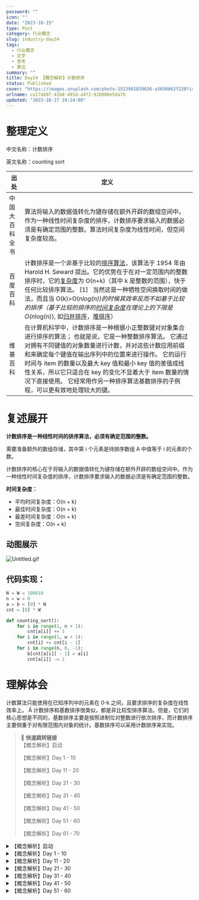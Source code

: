 ```yaml
---
password: ""
icon: ""
date: "2023-10-15"
type: Post
category: 行业概念
slug: industry-day24
tags:
  - 行业概念
  - 文字
  - 思考
  - 算法
summary: ""
title: Day24 【概念解析】计数排序
status: Published
cover: "https://images.unsplash.com/photo-1523901839036-a3030662f220?ixlib=rb-4.0.3&q=85&fm=jpg&crop=entropy&cs=srgb"
urlname: ca17ab8f-41b8-491d-a472-918080e5da7b
updated: "2023-10-27 19:24:00"
---
```


# 整理定义

中文名称：计数排序

英文名称：counting sort

| 出处           | 定义                                                                                                                                                                                                                                                                                                                                                                                                                                                                                                                                                                                                                                                                                                                                                                                                                                                                                       |
| -------------- | ------------------------------------------------------------------------------------------------------------------------------------------------------------------------------------------------------------------------------------------------------------------------------------------------------------------------------------------------------------------------------------------------------------------------------------------------------------------------------------------------------------------------------------------------------------------------------------------------------------------------------------------------------------------------------------------------------------------------------------------------------------------------------------------------------------------------------------------------------------------------------------------ |
| 中国大百科全书 | 算法将输入的数据值转化为键存储在额外开辟的数组空间中。作为一种线性时间复杂度的排序，计数排序要求输入的数据必须是有确定范围的整数。算法时间复杂度为线性时间，但空间复杂度较高。                                                                                                                                                                                                                                                                                                                                                                                                                                                                                                                                                                                                                                                                                                             |
| 百度百科       | 计数排序是一个非基于比较的[排序算法](https://baike.baidu.com/item/%E6%8E%92%E5%BA%8F%E7%AE%97%E6%B3%95/5399605?fromModule=lemma_inlink)，该算法于 1954 年由 Harold H. Seward 提出。它的优势在于在对一定范围内的整数排序时，它的[复杂度](https://baike.baidu.com/item/%E5%A4%8D%E6%9D%82%E5%BA%A6/9716772?fromModule=lemma_inlink)为 Ο(n+k)（其中 k 是整数的范围），快于任何比较排序算法。 [1]   当然这是一种牺牲空间换取时间的做法，而且当 O(k)>O(n*log(n))的时候其效率反而不如基于比较的排序（基于比较的排序的[时间复杂度](https://baike.baidu.com/item/%E6%97%B6%E9%97%B4%E5%A4%8D%E6%9D%82%E5%BA%A6/1894057?fromModule=lemma_inlink)在理论上的下限是 O(n*log(n)), 如[归并排序](https://baike.baidu.com/item/%E5%BD%92%E5%B9%B6%E6%8E%92%E5%BA%8F/1639015?fromModule=lemma_inlink)，[堆排序](https://baike.baidu.com/item/%E5%A0%86%E6%8E%92%E5%BA%8F/2840151?fromModule=lemma_inlink)） |
| 维基百科       | 在计算机科学中，计数排序是一种根据小正整数键对对象集合进行排序的算法； 也就是说，它是一种整数排序算法。 它通过对拥有不同键值的对象数量进行计数，并对这些计数应用前缀和来确定每个键值在输出序列中的位置来进行操作。 它的运行时间与 item 的数量以及最大 key 值和最小 key 值的差值成线性关系，所以它只适合在 key 的变化不显着大于 item 数量的情况下直接使用。 它经常用作另一种排序算法基数排序的子例程，可以更有效地处理较大的键。                                                                                                                                                                                                                                                                                                                                                                                                                                                            |

# 复述展开

**计数排序是一种线性时间的排序算法，必须有确定范围的整数。**

需要准备额外的数组存储，其中第 i 个元素是待排序数组 A 中值等于 i 的元素的个数。

计数排序的核心在于将输入的数据值转化为键存储在额外开辟的数组空间中。作为一种线性时间复杂度的排序，计数排序要求输入的数据必须是有确定范围的整数。

**时间复杂度：**

- 平均时间复杂度：O(n + k)
- 最佳时间复杂度：O(n + k)
- 最差时间复杂度：O(n + k)
- 空间复杂度：O(n + k)

## 动图展示

![Untitled.gif](https://prod-files-secure.s3.us-west-2.amazonaws.com/dea38628-64dc-40fd-8d17-2efa87e3d554/1b860701-8f70-46ac-950e-ba68fbcacbaa/Untitled.gif?X-Amz-Algorithm=AWS4-HMAC-SHA256&X-Amz-Content-Sha256=UNSIGNED-PAYLOAD&X-Amz-Credential=AKIAT73L2G45HZZMZUHI%2F20231121%2Fus-west-2%2Fs3%2Faws4_request&X-Amz-Date=20231121T120532Z&X-Amz-Expires=3600&X-Amz-Signature=cfe4c6f8502cf6b84a1558221592c1267ee20960562120e2fc88a97fb2634a22&X-Amz-SignedHeaders=host&x-id=GetObject)

## **代码实现：**

```python
N = W = 100010
n = w = 0
a = b = [0] * N
cnt = [0] * W

def counting_sort():
    for i in range(1, n + 1):
        cnt[a[i]] += 1
    for i in range(1, w + 1):
        cnt[i] += cnt[i - 1]
    for i in range(n, 0, -1):
        b[cnt[a[i]] - 1] = a[i]
        cnt[a[i]] -= 1
```

# 理解体会

计数算法只能使用在已知序列中的元素在 0-k 之间，且要求排序的复杂度在线性效率上。 Â 计数排序和基数排序很类似，都是非比较型排序算法。但是，它们的核心思想是不同的，基数排序主要是按照进制位对整数进行依次排序，而计数排序主要侧重于对有限范围内对象的统计。基数排序可以采用计数排序来实现。

> 📌 **快速跳转链接**  
> 【概念解析】启动
>
> 【概念解析】Day 1 - 10
>
> 【概念解析】Day 11 - 20
>
> 【概念解析】Day 21 - 30
>
> 【概念解析】Day 31 - 40
>
> 【概念解析】Day 41 - 50
>
> 【概念解析】Day 51 - 60
>
> 【概念解析】Day 61 - 70

<details>
<summary>【概念解析】启动</summary>

[bookmark](https://kuangyichen.com/article/industry)

[bookmark](https://kuangyichen.com/article/start-industry-100-words)

</details>

<details>
<summary>【概念解析】Day 1 - 10</summary>

[bookmark](https://kuangyichen.com/article/industry-day1)

[bookmark](https://kuangyichen.com/article/industry-day2)

[bookmark](https://kuangyichen.com/article/industry-day3)

[bookmark](https://kuangyichen.com/article/industry-day4)

[bookmark](https://kuangyichen.com/article/industry-day5)

[bookmark](https://kuangyichen.com/article/industry-day6)

[bookmark](https://kuangyichen.com/article/industry-day7)

[bookmark](https://kuangyichen.com/article/industry-day8)

[bookmark](https://kuangyichen.com/article/industry-day9)

[bookmark](https://kuangyichen.com/article/industry-day10)

</details>

<details>
<summary>【概念解析】Day 11 - 20</summary>

[bookmark](https://kuangyichen.com/article/industry-day11)

[bookmark](https://kuangyichen.com/article/industry-day12)

[bookmark](https://kuangyichen.com/article/industry-day13)

[bookmark](https://kuangyichen.com/article/industry-day14)

[bookmark](https://kuangyichen.com/article/industry-day15)

[bookmark](https://kuangyichen.com/article/industry-day16)

[bookmark](https://kuangyichen.com/article/industry-day17)

[bookmark](https://kuangyichen.com/article/industry-day18)

[bookmark](https://kuangyichen.com/article/industry-day19)

[bookmark](https://kuangyichen.com/article/industry-day20)

</details>

<details>
<summary>【概念解析】Day 21 - 30</summary>

[bookmark](https://kuangyichen.com/article/industry-day21)

[bookmark](https://kuangyichen.com/article/industry-day22)

[bookmark](https://kuangyichen.com/article/industry-day23)

[bookmark](https://kuangyichen.com/article/industry-day24)

[bookmark](https://kuangyichen.com/article/industry-day25)

[bookmark](https://kuangyichen.com/article/industry-day26)

[bookmark](https://kuangyichen.com/article/industry-day27)

[bookmark](https://kuangyichen.com/article/industry-day28)

[bookmark](https://kuangyichen.com/article/industry-day29)

[bookmark](https://kuangyichen.com/article/industry-day30)

</details>

<details>
<summary>【概念解析】Day 31 - 40</summary>

[bookmark](https://kuangyichen.com/article/industry-day31)

[bookmark](https://kuangyichen.com/article/industry-day32)

[bookmark](https://kuangyichen.com/article/industry-day33)

[bookmark](https://kuangyichen.com/article/industry-day34)

[bookmark](https://kuangyichen.com/article/industry-day35)

[bookmark](https://kuangyichen.com/article/industry-day36)

[bookmark](https://kuangyichen.com/article/industry-day37)

[bookmark](https://kuangyichen.com/article/industry-day38)

[bookmark](https://kuangyichen.com/article/industry-day39)

[bookmark](https://kuangyichen.com/article/industry-day40)

</details>

<details>
<summary>【概念解析】Day 41 - 50</summary>

[bookmark](https://kuangyichen.com/article/industry-day41)

[bookmark](https://kuangyichen.com/article/industry-day42)

[bookmark](https://kuangyichen.com/article/industry-day43)

[bookmark](https://kuangyichen.com/article/industry-day44)

[bookmark](https://kuangyichen.com/article/industry-day45)

[bookmark](https://kuangyichen.com/article/industry-day46)

[bookmark](https://kuangyichen.com/article/industry-day47)

[bookmark](https://kuangyichen.com/article/industry-day48)

[bookmark](https://kuangyichen.com/article/industry-day49)

[bookmark](https://kuangyichen.com/article/industry-day50)

</details>

<details>
<summary>【概念解析】Day 51 - 60</summary>

[bookmark](https://kuangyichen.com/article/industry-day51)

[bookmark](https://kuangyichen.com/article/industry-day52)

[bookmark](https://kuangyichen.com/article/industry-day53)

[bookmark](https://kuangyichen.com/article/industry-day54)

[bookmark](https://kuangyichen.com/article/industry-day55)

[bookmark](https://kuangyichen.com/article/industry-day56)

[bookmark](https://kuangyichen.com/article/industry-day57)

[bookmark](https://kuangyichen.com/article/industry-day58)

[bookmark](https://kuangyichen.com/article/industry-day59)

</details>
